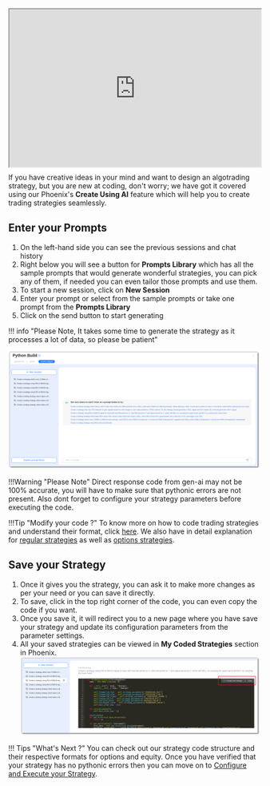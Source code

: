 [//]: # (## How to Code a Strategy using Phoenix Copilot)

<div style="position: relative; padding-bottom: 62.5%; height: 0;"><iframe src="https://www.loom.com/embed/31acf0245ab04d368d2302ed20a41732?sid=a8d7dc97-4e9c-46ef-8f31-850815ec78f8" frameborder="1" webkitallowfullscreen mozallowfullscreen allowfullscreen style="position: absolute; top: 0; left: 0; width: 100%; height: 100%;"></iframe></div>

If you have creative ideas in your mind and want to design an algotrading strategy, but you are new at coding, don't worry; we have got it covered using our Phoenix's **Create Using AI** feature which will help you to create trading strategies
seamlessly.

[//]: # (To start with **Create using AI** feature, go to our Phoenix page, there you will land on our splash page)

[//]: # ([![add-gen-ai-keys]&#40;imgs_v2/python_build_splash.png&#41;]&#40;imgs_v2/python-build-add-gen-ai-key.png&#41;)

## Enter your Prompts

1. On the left-hand side you can see the previous sessions and chat history
2. Right below you will see a button for **Prompts Library** which has all the sample prompts that would generate wonderful strategies, you can pick any of them, if needed you can even tailor those prompts and use them.
3. To start a new session, click on **New Session**
4. Enter your prompt or select from the sample prompts or take one prompt from the **Prompts Library**
5. Click on the send button to start generating

!!! info "Please Note, It takes some time to generate the strategy as it processes a lot of data, so please be patient"

[![add-gen-ai-enter-prompt](imgs_v2/python_build_enter_prompts.png)](imgs_v2/python_build_enter_prompts.png)

!!!Warning "Please Note"
Direct response code from gen-ai may not be 100% accurate, you will have to make sure that pythonic errors are not present.
Also dont forget to configure your strategy parameters before executing the code.

!!!Tip "Modify your code ?"
To know more on how to code trading strategies and understand their format, click [here](strategy_guides/structure.md).
We also have in detail explanation for [regular strategies](strategy_guides/common_regular_strategy.md) as well as [options strategies](strategy_guides/common_options_strategy.md).

## Save your Strategy

1. Once it gives you the strategy, you can ask it to make more changes as per your need or you can save it directly.
2. To save, click in the top right corner of the code, you can even copy the code if you want.
3. Once you save it, it will redirect you to a new page where you have save your strategy and update its configuration parameters from the parameter settings.
4. All your saved strategies can be viewed in **My Coded Strategies** section in Phoenix.
   [![add-gen-ai-save-strategy](imgs_v2/python_build_save_strategy_from_ai.png)](imgs_v2/python_build_save_strategy_from_ai.png)

!!! Tips "What's Next ?"
You can check out our strategy code structure and their respective formats for options and equity. Once you have verified that your strategy has no pythonic errors then you can move on
to [Configure and Execute your Strategy](python-build-config-parameters.md). 
